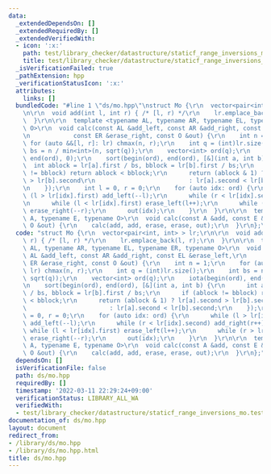 ```yaml
---
data:
  _extendedDependsOn: []
  _extendedRequiredBy: []
  _extendedVerifiedWith:
  - icon: ':x:'
    path: test/library_checker/datastructure/staticf_range_inversions_mo.test.cpp
    title: test/library_checker/datastructure/staticf_range_inversions_mo.test.cpp
  _isVerificationFailed: true
  _pathExtension: hpp
  _verificationStatusIcon: ':x:'
  attributes:
    links: []
  bundledCode: "#line 1 \"ds/mo.hpp\"\nstruct Mo {\r\n  vector<pair<int, int> > lr;\r\
    \n\r\n  void add(int l, int r) { /* [l, r) */\r\n    lr.emplace_back(l, r);\r\n\
    \  }\r\n\r\n  template <typename AL, typename AR, typename EL, typename ER, typename\
    \ O>\r\n  void calc(const AL &add_left, const AR &add_right, const EL &erase_left,\r\
    \n            const ER &erase_right, const O &out) {\r\n    int n = 1;\r\n   \
    \ for (auto &&[l, r]: lr) chmax(n, r);\r\n    int q = (int)lr.size();\r\n    int\
    \ bs = n / min<int>(n, sqrt(q));\r\n    vector<int> ord(q);\r\n    iota(begin(ord),\
    \ end(ord), 0);\r\n    sort(begin(ord), end(ord), [&](int a, int b) {\r\n    \
    \  int ablock = lr[a].first / bs, bblock = lr[b].first / bs;\r\n      if (ablock\
    \ != bblock) return ablock < bblock;\r\n      return (ablock & 1) ? lr[a].second\
    \ > lr[b].second\r\n                          : lr[a].second < lr[b].second;\r\
    \n    });\r\n    int l = 0, r = 0;\r\n    for (auto idx: ord) {\r\n      while\
    \ (l > lr[idx].first) add_left(--l);\r\n      while (r < lr[idx].second) add_right(r++);\r\
    \n      while (l < lr[idx].first) erase_left(l++);\r\n      while (r > lr[idx].second)\
    \ erase_right(--r);\r\n      out(idx);\r\n    }\r\n  }\r\n\r\n  template <typename\
    \ A, typename E, typename O>\r\n  void calc(const A &add, const E &erase, const\
    \ O &out) {\r\n    calc(add, add, erase, erase, out);\r\n  }\r\n};\n"
  code: "struct Mo {\r\n  vector<pair<int, int> > lr;\r\n\r\n  void add(int l, int\
    \ r) { /* [l, r) */\r\n    lr.emplace_back(l, r);\r\n  }\r\n\r\n  template <typename\
    \ AL, typename AR, typename EL, typename ER, typename O>\r\n  void calc(const\
    \ AL &add_left, const AR &add_right, const EL &erase_left,\r\n            const\
    \ ER &erase_right, const O &out) {\r\n    int n = 1;\r\n    for (auto &&[l, r]:\
    \ lr) chmax(n, r);\r\n    int q = (int)lr.size();\r\n    int bs = n / min<int>(n,\
    \ sqrt(q));\r\n    vector<int> ord(q);\r\n    iota(begin(ord), end(ord), 0);\r\
    \n    sort(begin(ord), end(ord), [&](int a, int b) {\r\n      int ablock = lr[a].first\
    \ / bs, bblock = lr[b].first / bs;\r\n      if (ablock != bblock) return ablock\
    \ < bblock;\r\n      return (ablock & 1) ? lr[a].second > lr[b].second\r\n   \
    \                       : lr[a].second < lr[b].second;\r\n    });\r\n    int l\
    \ = 0, r = 0;\r\n    for (auto idx: ord) {\r\n      while (l > lr[idx].first)\
    \ add_left(--l);\r\n      while (r < lr[idx].second) add_right(r++);\r\n     \
    \ while (l < lr[idx].first) erase_left(l++);\r\n      while (r > lr[idx].second)\
    \ erase_right(--r);\r\n      out(idx);\r\n    }\r\n  }\r\n\r\n  template <typename\
    \ A, typename E, typename O>\r\n  void calc(const A &add, const E &erase, const\
    \ O &out) {\r\n    calc(add, add, erase, erase, out);\r\n  }\r\n};"
  dependsOn: []
  isVerificationFile: false
  path: ds/mo.hpp
  requiredBy: []
  timestamp: '2022-03-11 22:29:24+09:00'
  verificationStatus: LIBRARY_ALL_WA
  verifiedWith:
  - test/library_checker/datastructure/staticf_range_inversions_mo.test.cpp
documentation_of: ds/mo.hpp
layout: document
redirect_from:
- /library/ds/mo.hpp
- /library/ds/mo.hpp.html
title: ds/mo.hpp
---
```

